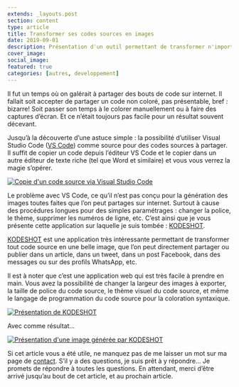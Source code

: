 ```yaml
---
extends: _layouts.post
section: content
type: article
title: Transformer ses codes sources en images
date: 2019-09-01
description: Présentation d'un outil permettant de transformer n'importe quel code source en images que l'on peut partager sur internet facilement
cover_image:
social_image:
featured: true
categories: [autres, developpement]
---
```


Il fut un temps où on galérait à partager des bouts de code sur internet. Il fallait soit accepter de partager un code non coloré, pas présentable, bref : bizarre! Soit passer son temps à le colorer manuellement ou à faire des captures d’écran. Et ce n’était toujours pas facile pour un résultat souvent décevant.

Jusqu’à la découverte d’une astuce simple : la possibilité d’utiliser Visual Studio Code ([VS Code](https://code.visualstudio.com/)) comme source pour des codes sources à partager. Il suffit de copier un code depuis l’éditeur VS Code et le copier dans un autre éditeur de texte riche (tel que Word et similaire) et vous vous verrez la magie s’opérer.

[![Copie d'un code source via Visual Studio Code](/assets/img/vscode-word-1.png)](/assets/img/vscode-word-1.png)

Le problème avec VS Code, ce qu’il n’est pas conçu pour la génération des images toutes faites que l’on peut partages sur internet. Surtout à cause des procédures longues pour des simples paramétrages : changer la police, le thème, supprimer les numéros de ligne, etc. C’est ainsi que je vous présente cette application sur laquelle je suis tombée : [KODESHOT](https://www.kodeshot.net/).

[KODESHOT](https://www.kodeshot.net/) est une application très intéressante permettant de transformer tout code source en une belle image, que l’on peut directement partager ou publier dans un article, dans un tweet, dans un post Facebook, dans des messages ou sur des profils WhatsApp, etc.

Il est à noter que c’est une application web qui est très facile à prendre en main. Vous avez la possibilité de changer la largeur des images à exporter, la taille de police du code source, le thème visuel du code source, et même le langage de programmation du code source pour la coloration syntaxique.

[![Présentation de KODESHOT](/assets/img/kodeshot-1.png)](/assets/img/kodeshot-1.png)

Avec comme résultat...

[![Présentation d'une image générée par KODESHOT](/assets/img/kodeshot-2.png)](/assets/img/kodeshot-2.png)

Si cet article vous a été utile, ne manquez pas de me laisser un mot sur ma page de [contact](/contact). S’il y a des questions, je suis prêt à y répondre… Je promets de répondre à toutes les questions. En attendant, merci d’être arrivé jusqu’au bout de cet article, et au prochain article.

